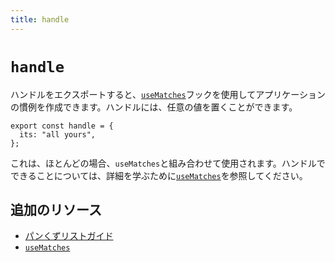 ```yaml
---
title: handle
---
```


# `handle`

ハンドルをエクスポートすると、[`useMatches`][use-matches]フックを使用してアプリケーションの慣例を作成できます。ハンドルには、任意の値を置くことができます。

```tsx
export const handle = {
  its: "all yours",
};
```

これは、ほとんどの場合、`useMatches`と組み合わせて使用されます。ハンドルでできることについては、詳細を学ぶために[`useMatches`][use-matches]を参照してください。

## 追加のリソース

- [パンくずリストガイド][breadcrumbs-guide]
- [`useMatches`][use-matches]

[use-matches]: ../hooks/use-matches
[breadcrumbs-guide]: ../guides/breadcrumbs 
